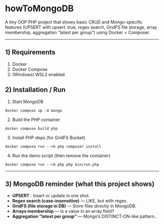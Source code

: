 # howToMongoDB

A tiny OOP PHP project that shows basic CRUD and Mongo-specific features (UPSERT with upsert: true, regex search, GridFS file storage, array membership, aggregation “latest per group”) using Docker + Composer.

---

## 1) Requirements

1. Docker
2. Docker Compose
3. (Windows) WSL2 enabled

## 2) Installation / Run

1. Start MongoDB
```
docker compose up -d mongo
```

2. Build the PHP container
```
docker compose build php
```

3. Install PHP deps (for GridFS Bucket)
```
docker compose run --rm php composer install
```

4. Run the demo script (then remove the container)
```
docker compose run --rm php php bin/run.php
```

---

## 3) MongoDB reminder (what this project shows)

- **UPSERT** : Insert or update in one shot.
- **Regex search (case-insensitive)** — LIKE, but with regex.
- **GridFS (file storage in DB)** — Store files directly in MongoDB.
- **Arrays membership** — Is a value in an array field?
- **Aggregation “latest per group”** — Mongo’s DISTINCT-ON-like pattern..